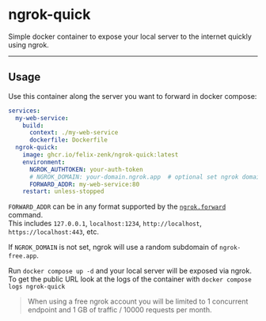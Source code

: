 ngrok-quick
===

Simple docker container to expose your local server to the internet quickly using ngrok.

---

## Usage

Use this container along the server you want to forward in docker compose:

```yaml
services:
  my-web-service:
    build:
      context: ./my-web-service
      dockerfile: Dockerfile
  ngrok-quick:
    image: ghcr.io/felix-zenk/ngrok-quick:latest
    environment:
      NGROK_AUTHTOKEN: your-auth-token
      # NGROK_DOMAIN: your-domain.ngrok.app  # optional set ngrok domain to use for forwarding
      FORWARD_ADDR: my-web-service:80
    restart: unless-stopped
```

`FORWARD_ADDR` can be in any format supported by the
[`ngrok.forward`](https://ngrok.github.io/ngrok-python/module.html#ngrok.forward) command. \
This includes `127.0.0.1`, `localhost:1234`, `http://localhost`, `https://localhost:443`, etc.

If `NGROK_DOMAIN` is not set, ngrok will use a random subdomain of `ngrok-free.app`.

Run `docker compose up -d` and your local server will be exposed via ngrok. \
To get the public URL look at the logs of the container with `docker compose logs ngrok-quick`

> When using a free ngrok account you will be limited to
> 1 concurrent endpoint and 1 GB of traffic / 10000 requests per month.
